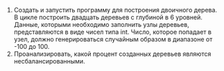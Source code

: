 1. Создать и запустить программу для построения двоичного дерева. 
   В цикле построить двадцать деревьев с глубиной в 6 уровней. 
   Данные, которыми необходимо заполнить узлы деревьев, представляются в виде чисел типа int. 
   Число, которое попадает в узел, должно генерироваться случайным образом в диапазоне от -100 до 100.
2. Проанализировать, какой процент созданных деревьев являются несбалансированными.